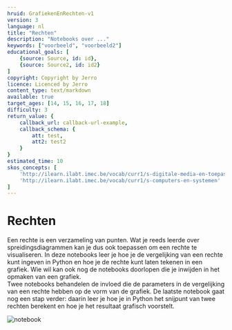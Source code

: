 ```yaml
---
hruid: GrafiekenEnRechten-v1
version: 3
language: nl
title: "Rechten"
description: "Notebooks over ..."
keywords: ["voorbeeld", "voorbeeld2"]
educational_goals: [
    {source: Source, id: id}, 
    {source: Source2, id: id2}
]
copyright: Copyright by Jerro
licence: Licenced by Jerro
content_type: text/markdown
available: true
target_ages: [14, 15, 16, 17, 18]
difficulty: 3
return_value: {
    callback_url: callback-url-example,
    callback_schema: {
        att: test,
        att2: test2
    }
}
estimated_time: 10
skos_concepts: [
    'http://ilearn.ilabt.imec.be/vocab/curr1/s-digitale-media-en-toepassingen', 
    'http://ilearn.ilabt.imec.be/vocab/curr1/s-computers-en-systemen'
]
---
```


# Rechten
Een rechte is een verzameling van punten. Wat je reeds leerde over spreidingsdiagrammen kan je dus ook toepassen om een rechte te visualiseren.
In deze notebooks leer je hoe je de vergelijking van een rechte kunt ingeven in Python en hoe je de rechte kunt laten tekenen in een grafiek. Wie wil kan ook nog de notebooks doorlopen die je inwijden in het opmaken van een grafiek.   
Twee notebooks behandelen de invloed die de parameters in de vergelijking van een rechte hebben op de vorm van de grafiek.
De laatste notebook gaat nog een stap verder: daarin leer je hoe je in Python het snijpunt van twee rechten berekent en hoe je het resultaat grafisch voorstelt.

![notebook](@learning-object/MGrafiekenEnRechten-v1/nl/3)

